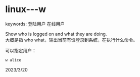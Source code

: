 # linux---w

keywords: 登陆用户 在线用户  

Show who is logged on and what they are doing.  
大概是指 who what，输出当前有谁登录到系统，在执行什么命令。  

可以指定用户：  
```r
w alice
```


2023/3/20  
